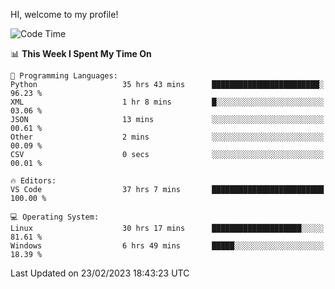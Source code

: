 HI, welcome to my profile!
<!--START_SECTION:waka-->
![Code Time](http://img.shields.io/badge/Code%20Time-578%20hrs%2030%20mins-blue)

📊 **This Week I Spent My Time On** 

```text
💬 Programming Languages: 
Python                   35 hrs 43 mins      ████████████████████████░   96.23 % 
XML                      1 hr 8 mins         █░░░░░░░░░░░░░░░░░░░░░░░░   03.06 % 
JSON                     13 mins             ░░░░░░░░░░░░░░░░░░░░░░░░░   00.61 % 
Other                    2 mins              ░░░░░░░░░░░░░░░░░░░░░░░░░   00.09 % 
CSV                      0 secs              ░░░░░░░░░░░░░░░░░░░░░░░░░   00.01 % 

🔥 Editors: 
VS Code                  37 hrs 7 mins       █████████████████████████   100.00 % 

💻 Operating System: 
Linux                    30 hrs 17 mins      ████████████████████░░░░░   81.61 % 
Windows                  6 hrs 49 mins       █████░░░░░░░░░░░░░░░░░░░░   18.39 % 
```


 Last Updated on 23/02/2023 18:43:23 UTC
<!--END_SECTION:waka-->
